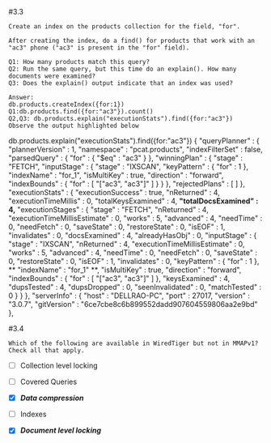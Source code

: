 #3.3
```
Create an index on the products collection for the field, "for".

After creating the index, do a find() for products that work with an "ac3" phone ("ac3" is present in the "for" field).

Q1: How many products match this query?
Q2: Run the same query, but this time do an explain(). How many documents were examined?
Q3: Does the explain() output indicate that an index was used?
```
```
Answer:
db.products.createIndex({for:1})
Q1:db.products.find({for:"ac3"}).count()
Q2,Q3: db.products.explain("executionStats").find({for:"ac3"})
Observe the output highlighted below
```
 db.products.explain("executionStats").find({for:"ac3"})
{
        "queryPlanner" : {
                "plannerVersion" : 1,
                "namespace" : "pcat.products",
                "indexFilterSet" : false,
                "parsedQuery" : {
                        "for" : {
                                "$eq" : "ac3"
                        }
                },
                "winningPlan" : {
                        "stage" : "FETCH",
                        "inputStage" : {
                                "stage" : "IXSCAN",
                                "keyPattern" : {
                                        "for" : 1
                                },
                                "indexName" : "for_1",
                                "isMultiKey" : true,
                                "direction" : "forward",
                                "indexBounds" : {
                                        "for" : [
                                                "[\"ac3\", \"ac3\"]"
                                        ]
                                }
                        }
                },
                "rejectedPlans" : [ ]
        },
        "executionStats" : {
                "executionSuccess" : true,
                "nReturned" : 4,
                "executionTimeMillis" : 0,
                "totalKeysExamined" : 4,
                **"totalDocsExamined" : 4,**
                "executionStages" : {
                        "stage" : "FETCH",
                        "nReturned" : 4,
                        "executionTimeMillisEstimate" : 0,
                        "works" : 5,
                        "advanced" : 4,
                        "needTime" : 0,
                        "needFetch" : 0,
                        "saveState" : 0,
                        "restoreState" : 0,
                        "isEOF" : 1,
                        "invalidates" : 0,
                        "docsExamined" : 4,
                        "alreadyHasObj" : 0,
                        "inputStage" : {
                                "stage" : "IXSCAN",
                                "nReturned" : 4,
                                "executionTimeMillisEstimate" : 0,
                                "works" : 5,
                                "advanced" : 4,
                                "needTime" : 0,
                                "needFetch" : 0,
                                "saveState" : 0,
                                "restoreState" : 0,
                                "isEOF" : 1,
                                "invalidates" : 0,
                                "keyPattern" : {
                                        "for" : 1
                                },
                               ** "indexName" : "for_1" **,
                                "isMultiKey" : true,
                                "direction" : "forward",
                                "indexBounds" : {
                                        "for" : [
                                                "[\"ac3\", \"ac3\"]"
                                        ]
                                },
                                "keysExamined" : 4,
                                "dupsTested" : 4,
                                "dupsDropped" : 0,
                                "seenInvalidated" : 0,
                                "matchTested" : 0
                        }
                }
        },
        "serverInfo" : {
                "host" : "DELLRAO-PC",
                "port" : 27017,
                "version" : "3.0.7",
                "gitVersion" : "6ce7cbe8c6b899552dadd907604559806aa2e9bd"
        },


#3.4
```
Which of the following are available in WiredTiger but not in MMAPv1? Check all that apply.
```
- [ ] Collection level locking</br>
- [ ] Covered Queries</br>
- [X] **_Data compression_**</br>
- [ ] Indexes</br>
- [X] **_Document level locking_**</br>
 


